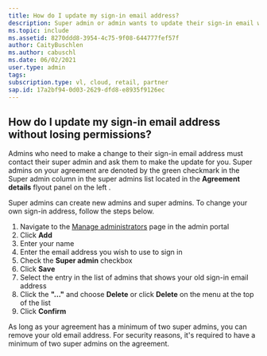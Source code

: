 ```yaml
---
title: How do I update my sign-in email address?
description: Super admin or admin wants to update their sign-in email without losing permissions
ms.topic: include
ms.assetid: 8270ddd8-3954-4c75-9f08-644777fef57f
author: CaityBuschlen
ms.author: cabuschl
ms.date: 06/02/2021
user.type: admin
tags: 
subscription.type: vl, cloud, retail, partner
sap.id: 17a2bf94-0d03-2629-dfd8-e8935f9126ec
---
```


## How do I update my sign-in email address without losing permissions? 
Admins who need to make a change to their sign-in email address must contact their super admin and ask them to make the update for you. Super admins on your agreement are denoted by the green checkmark in the Super admin column in the super admins list located in the **Agreement details** flyout panel on the left .   

Super admins can create new admins and super admins. To change your own sign-in address, follow the steps below.

1. Navigate to the [Manage administrators](https://manage.visualstudio.com/administrators) page in the admin portal 
2. Click **Add**
3. Enter your name 
4. Enter the email address you wish to use to sign in
5. Check the **Super admin** checkbox
0. Click **Save**
0. Select the entry in the list of admins that shows your old sign-in email address
0. Click the **"..."** and choose **Delete** or click **Delete** on the menu at the top of the list
0. Click **Confirm**

As long as your agreement has a minimum of two super admins, you can remove your old email address. For security reasons, it's required to have a minimum of two super admins on the agreement. 
